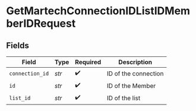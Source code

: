 # GetMartechConnectionIDListIDMemberIDRequest


## Fields

| Field                | Type                 | Required             | Description          |
| -------------------- | -------------------- | -------------------- | -------------------- |
| `connection_id`      | *str*                | :heavy_check_mark:   | ID of the connection |
| `id`                 | *str*                | :heavy_check_mark:   | ID of the Member     |
| `list_id`            | *str*                | :heavy_check_mark:   | ID of the list       |